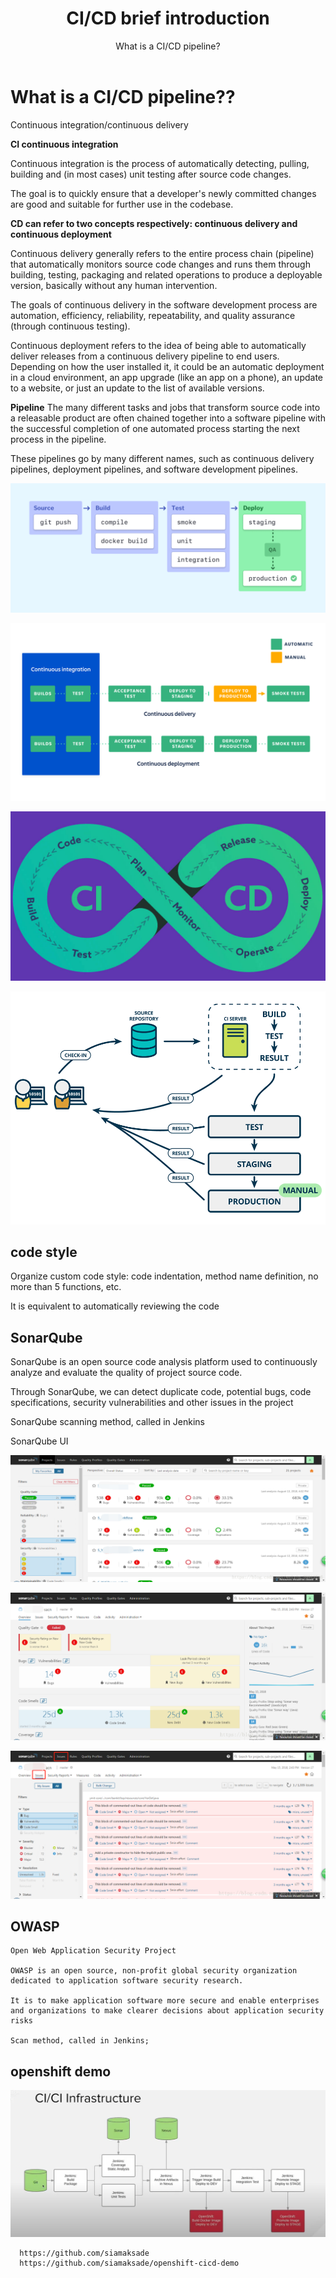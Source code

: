 ﻿---
layout: post
title: CI/CD brief introduction
subtitle: What is a CI/CD pipeline?
tags: [technology]
comments: true
---


# What is a CI/CD pipeline??

   Continuous integration/continuous delivery

**CI continuous integration**

  Continuous integration is the process of automatically detecting, pulling, building and (in most cases) unit testing after source code changes.

  The goal is to quickly ensure that a developer's newly committed changes are good and suitable for further use in the codebase.

**CD can refer to two concepts respectively: continuous delivery and continuous deployment**

  Continuous delivery generally refers to the entire process chain (pipeline) that automatically monitors source code changes and runs them through building, testing, packaging and related operations to produce a deployable version, 
  basically without any human intervention.

  The goals of continuous delivery in the software development process are automation, efficiency, reliability, repeatability, and quality assurance (through continuous testing).

  Continuous deployment refers to the idea of being able to automatically deliver releases from a continuous delivery pipeline to end users. Depending on how the user installed it, it could be an automatic deployment in a cloud environment, an app upgrade (like an app on a phone), an update to a website, or just an update to the list of available versions.

**Pipeline**
  The many different tasks and jobs that transform source code into a releasable product are often chained together into a software pipeline with the successful completion of one automated process starting the next process in the pipeline. 

  These pipelines go by many different names, such as continuous delivery pipelines, deployment pipelines, and software development pipelines.

  ![Crepe](/img/CICD/001.png)

  ![Crepe](/img/CICD/002.png) 

  ![Crepe](/img/CICD/004.jpg)

  ![Crepe](/img/CICD/005.png)

## code style

  Organize custom code style: code indentation, method name definition, 
  no more than 5 functions, etc.

  It is equivalent to automatically reviewing the code
  

## SonarQube

  SonarQube is an open source code analysis platform used to continuously analyze and evaluate the quality of project source code.
  
  Through SonarQube, we can detect duplicate code, potential bugs, code specifications, security vulnerabilities and other issues in the project

  SonarQube scanning method, called in Jenkins

  SonarQube UI

  ![Crepe](/img/CICD/006.png)

  ![Crepe](/img/CICD/007.png)

  ![Crepe](/img/CICD/008.png)

## OWASP
  
    Open Web Application Security Project

    OWASP is an open source, non-profit global security organization dedicated to application software security research.
    
    It is to make application software more secure and enable enterprises and organizations to make clearer decisions about application security risks

    Scan method, called in Jenkins;

## openshift demo

  ![Crepe](/img/CICD/009.png)

~~~
  https://github.com/siamaksade
  https://github.com/siamaksade/openshift-cicd-demo
~~~



